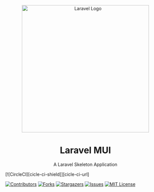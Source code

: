 <p align="center"><a href="https://laravel.com" target="_blank"><img src="https://raw.githubusercontent.com/laravel/art/master/logo-lockup/5%20SVG/2%20CMYK/1%20Full%20Color/laravel-logolockup-cmyk-red.svg" width="400" alt="Laravel Logo"></a></p>

<h1 align="center">Laravel MUI</h1>
<p align="center">A Laravel Skeleton Application</p>

[![CircleCI][cicle-ci-shield]][cicle-ci-url]

[![Contributors][contributors-shield]][contributors-url]
[![Forks][forks-shield]][forks-url]
[![Stargazers][stars-shield]][stars-url]
[![Issues][issues-shield]][issues-url]
[![MIT License][license-shield]][license-url]

<!-- MARKDOWN LINKS & IMAGES -->
<!-- https://www.markdownguide.org/basic-syntax/#reference-style-links -->
[circle-ci-sheild]: https://dl.circleci.com/status-badge/img/gh/jayjdemitri/laravel-mui/tree/main.svg?style=svg
[circle-ci-url]: https://dl.circleci.com/status-badge/redirect/gh/jayjdemitri/laravel-mui/tree/main

<!-- MARKDOWN LINKS & IMAGES -->
<!-- https://www.markdownguide.org/basic-syntax/#reference-style-links -->
[contributors-shield]: https://img.shields.io/github/contributors/jayjdemitri/laravel-mui.svg?style=for-the-badge
[contributors-url]: https://github.com/jayjdemitri/laravel-mui/graphs/contributors
[forks-shield]: https://img.shields.io/github/forks/jayjdemitri/laravel-mui.svg?style=for-the-badge
[forks-url]: https://github.com/jayjdemitri/laravel-mui/network/members
[stars-shield]: https://img.shields.io/github/stars/jayjdemitri/laravel-mui.svg?style=for-the-badge
[stars-url]: https://github.com/jayjdemitri/laravel-mui/stargazers
[issues-shield]: https://img.shields.io/github/issues/jayjdemitri/laravel-mui.svg?style=for-the-badge
[issues-url]: https://github.com/jayjdemitri/laravel-mui/issues
[license-shield]: https://img.shields.io/github/license/jayjdemitri/laravel-mui.svg?style=for-the-badge
[license-url]: https://github.com/jayjdemitri/laravel-mui/blob/master/LICENSE.txt

